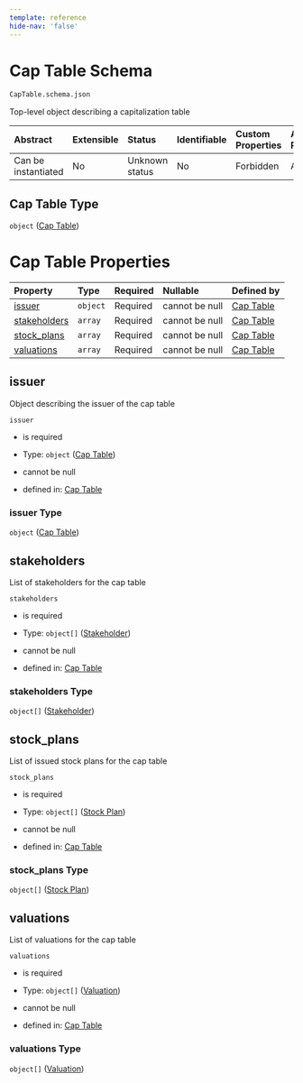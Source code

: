 ```yaml
---
template: reference
hide-nav: 'false'
---
```


# Cap Table Schema

```txt
CapTable.schema.json
```

Top-level object describing a capitalization table

| Abstract            | Extensible | Status         | Identifiable | Custom Properties | Additional Properties | Access Restrictions | Defined In                                                             |
| :------------------ | :--------- | :------------- | :----------- | :---------------- | :-------------------- | :------------------ | :--------------------------------------------------------------------- |
| Can be instantiated | No         | Unknown status | No           | Forbidden         | Allowed               | none                | [CapTable.schema.json](../CapTable.schema.json "open original schema") |

## Cap Table Type

`object` ([Cap Table](captable.md))

# Cap Table Properties

| Property                      | Type     | Required | Nullable       | Defined by                                                                                       |
| :---------------------------- | :------- | :------- | :------------- | :----------------------------------------------------------------------------------------------- |
| [issuer](#issuer)             | `object` | Required | cannot be null | [Cap Table](captable-properties-cap-table.md "Objects.Issuer.schema.json#/properties/issuer")    |
| [stakeholders](#stakeholders) | `array`  | Required | cannot be null | [Cap Table](captable-properties-stakeholders.md "CapTable.schema.json#/properties/stakeholders") |
| [stock_plans](#stock_plans)   | `array`  | Required | cannot be null | [Cap Table](captable-properties-stock_plans.md "CapTable.schema.json#/properties/stock_plans")   |
| [valuations](#valuations)     | `array`  | Required | cannot be null | [Cap Table](captable-properties-valuations.md "CapTable.schema.json#/properties/valuations")     |

## issuer

Object describing the issuer of the cap table

`issuer`

*   is required

*   Type: `object` ([Cap Table](captable-properties-cap-table.md))

*   cannot be null

*   defined in: [Cap Table](captable-properties-cap-table.md "Objects.Issuer.schema.json#/properties/issuer")

### issuer Type

`object` ([Cap Table](captable-properties-cap-table.md))

## stakeholders

List of stakeholders for the cap table

`stakeholders`

*   is required

*   Type: `object[]` ([Stakeholder](captable-properties-stakeholders-stakeholder.md))

*   cannot be null

*   defined in: [Cap Table](captable-properties-stakeholders.md "CapTable.schema.json#/properties/stakeholders")

### stakeholders Type

`object[]` ([Stakeholder](captable-properties-stakeholders-stakeholder.md))

## stock_plans

List of issued stock plans for the cap table

`stock_plans`

*   is required

*   Type: `object[]` ([Stock Plan](captable-properties-stock_plans-stock-plan.md))

*   cannot be null

*   defined in: [Cap Table](captable-properties-stock_plans.md "CapTable.schema.json#/properties/stock_plans")

### stock_plans Type

`object[]` ([Stock Plan](captable-properties-stock_plans-stock-plan.md))

## valuations

List of valuations for the cap table

`valuations`

*   is required

*   Type: `object[]` ([Valuation](captable-properties-valuations-valuation.md))

*   cannot be null

*   defined in: [Cap Table](captable-properties-valuations.md "CapTable.schema.json#/properties/valuations")

### valuations Type

`object[]` ([Valuation](captable-properties-valuations-valuation.md))
